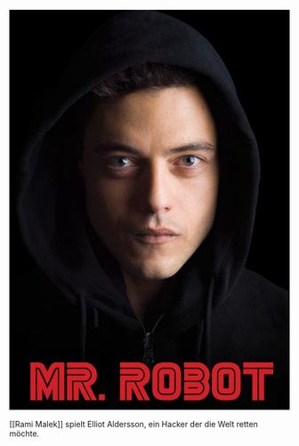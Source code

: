 
![](../../attachments/Pasted%20image%2020251023010002.png)

[[Rami Malek]] spielt Elliot Aldersson, ein Hacker der die Welt retten möchte. 

